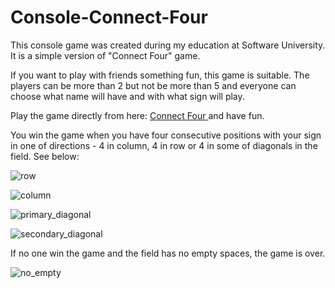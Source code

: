 # Console-Connect-Four
This console game was created during my education at Software University. It is a simple version of "Connect Four" game.

If you want to play with friends something fun, this game is suitable. The players can be more than 2 but not be more than 5 and everyone can choose what name will have and with what sign will play.

Play the game directly from here: <a href='https://replit.com/@mustanska/ConsoleConnectFour'> Connect Four </a> and have fun.

You win the game when you have four consecutive positions with your sign in one of directions - 4 in column, 4 in row or 4 in some of diagonals in the field.
See below:

![row](https://github.com/mustanska/Console-Connect-Four/assets/122823838/57f7191d-cca6-4e5c-83e0-dfb84f7ff07b)

![column](https://github.com/mustanska/Console-Connect-Four/assets/122823838/c348793c-c756-402d-af24-0fbb5e8b3d00)

![primary_diagonal](https://github.com/mustanska/Console-Connect-Four/assets/122823838/1bd3d932-6223-42d8-ab14-03635c239a3e)

![secondary_diagonal](https://github.com/mustanska/Console-Connect-Four/assets/122823838/b35510f2-564c-45ae-9dc6-13d0970e1a39)

If no one win the game and the field has no empty spaces, the game is over.

![no_empty](https://github.com/mustanska/Console-Connect-Four/assets/122823838/abde993f-6fe1-4fcd-87d9-ff05ce0ed153)

